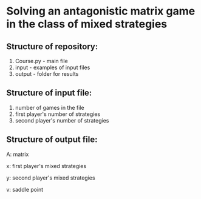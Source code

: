 # Solving an antagonistic matrix game in the class of mixed strategies

## Structure of repository:
1. Course.py - main file
2. input - examples of input files
3. output - folder for results

## Structure of input file:
1. number of games in the file
2. first player's number of strategies
3. second player's number of strategies

## Structure of output file:

A: matrix

x: first player's mixed strategies

y: second player's mixed strategies

v: saddle point
